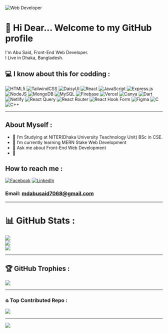 
![Web Developer](https://i.ibb.co.com/h2ZYkGP/Navy-Blue-Geometric-Technology-Linked-In-Banner.png)
# 👋  Hi Dear... Welcome to my GitHub profile
I'm Abu Said, Front-End Web Developer. 
<br>
I Live in Dhaka, Bangladesh.


## 💻 I know about this for codding : 
![HTML5](https://img.shields.io/badge/html5-%23E34F26.svg?style=for-the-badge&logo=html5&logoColor=white) ![TailwindCSS](https://img.shields.io/badge/tailwindcss-%2338B2AC.svg?style=for-the-badge&logo=tailwind-css&logoColor=white) ![DaisyUI](https://img.shields.io/badge/daisyui-5A0EF8?style=for-the-badge&logo=daisyui&logoColor=white) ![React](https://img.shields.io/badge/react-%2320232a.svg?style=for-the-badge&logo=react&logoColor=%2361DAFB) ![JavaScript](https://img.shields.io/badge/javascript-%23323330.svg?style=for-the-badge&logo=javascript&logoColor=%23F7DF1E) ![Express.js](https://img.shields.io/badge/express.js-%23404d59.svg?style=for-the-badge&logo=express&logoColor=%2361DAFB) ![NodeJS](https://img.shields.io/badge/node.js-6DA55F?style=for-the-badge&logo=node.js&logoColor=white) ![MongoDB](https://img.shields.io/badge/MongoDB-%234ea94b.svg?style=for-the-badge&logo=mongodb&logoColor=white) ![MySQL](https://img.shields.io/badge/mysql-4479A1.svg?style=for-the-badge&logo=mysql&logoColor=white) ![Firebase](https://img.shields.io/badge/firebase-%23039BE5.svg?style=for-the-badge&logo=firebase) ![Vercel](https://img.shields.io/badge/vercel-%23000000.svg?style=for-the-badge&logo=vercel&logoColor=white) ![Canva](https://img.shields.io/badge/Canva-%2300C4CC.svg?style=for-the-badge&logo=Canva&logoColor=white) ![Dart](https://img.shields.io/badge/dart-%230175C2.svg?style=for-the-badge&logo=dart&logoColor=white) ![Netlify](https://img.shields.io/badge/netlify-%23000000.svg?style=for-the-badge&logo=netlify&logoColor=#00C7B7) ![React Query](https://img.shields.io/badge/-React%20Query-FF4154?style=for-the-badge&logo=react%20query&logoColor=white) ![React Router](https://img.shields.io/badge/React_Router-CA4245?style=for-the-badge&logo=react-router&logoColor=white) ![React Hook Form](https://img.shields.io/badge/React%20Hook%20Form-%23EC5990.svg?style=for-the-badge&logo=reacthookform&logoColor=white) ![Figma](https://img.shields.io/badge/figma-%23F24E1E.svg?style=for-the-badge&logo=figma&logoColor=white) ![C](https://img.shields.io/badge/c-%2300599C.svg?style=for-the-badge&logo=c&logoColor=white) ![C++](https://img.shields.io/badge/c++-%2300599C.svg?style=for-the-badge&logo=c%2B%2B&logoColor=white) 

<hr>

 ## About Myself :
- 🔭 I’m Studying at NITER(Dhaka University Teachnology Unit) BSc in CSE. 
- 🌱 I’m currently learning MERN Stake Web Development 
- 💬 Ask me about Front-End Web Development 
- 🌱 

## How to reach me :
[![Facebook](https://img.shields.io/badge/Facebook-%231877F2.svg?logo=Facebook&logoColor=white)](https://facebook.com/abusaid1756) [![LinkedIn](https://img.shields.io/badge/LinkedIn-%230077B5.svg?logo=linkedin&logoColor=white)](https://linkedin.com/in/abusaid1756) 

### Email: mdabusaid7068@gmail.com

<hr>


# 📊 GitHub Stats :
![](https://github-readme-stats.vercel.app/api?username=abusaid1756&theme=radical&hide_border=false&include_all_commits=true&count_private=true)<br/>
![](https://github-readme-streak-stats.herokuapp.com/?user=abusaid1756&theme=radical&hide_border=false)<br/>
![](https://github-readme-stats.vercel.app/api/top-langs/?username=abusaid1756&theme=radical&hide_border=false&include_all_commits=true&count_private=true&layout=compact)

<hr>

## 🏆 GitHub Trophies :
![](https://github-profile-trophy.vercel.app/?username=abusaid1756&theme=radical&no-frame=false&no-bg=true&margin-w=4)

<hr>

### 🔝 Top Contributed Repo : 
![](https://github-contributor-stats.vercel.app/api?username=abusaid1756&limit=5&theme=dark&combine_all_yearly_contributions=true)

---
[![](https://visitcount.itsvg.in/api?id=abusaid1756&icon=3&color=9)](https://visitcount.itsvg.in)

<!-- Proudly created with GPRM ( https://gprm.itsvg.in ) -->
